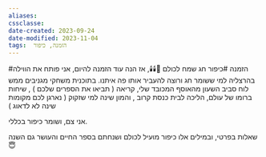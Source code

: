 ```yaml
---
aliases: 
cssclasse: 
date-created: 2023-09-24
date-modified: 2023-11-04
tags:  הזמנה, כיפור
---
```


#הזמנה #כיפור
חג שמח לכולם 🍷🕯️🕯️,
אז הנה עוד הזמנה להיום, אני פותח את הווילה בהרצליה למי ששומר חג ורוצה להעביר אותו פה איתנו.
בתוכנית משחקי מגניבים ממש לוח סביב השעון מהאוסף המכובד שלי, קריאה ( תביאו את הספרים שלכם ) , שיחות ברומו של עולם, הליכה לבית כנסת קרוב , והמון שינה למי שזקוק
( נארגן לכם מקומות שינה לא לדאוג )
 
אני צם, ושומר כיפור בכללי.

שאלות בפרטי, ובמילים אלו כיפור מועיל לכולם ושנחתם בספר החיים והעושר גם השנה 😇
